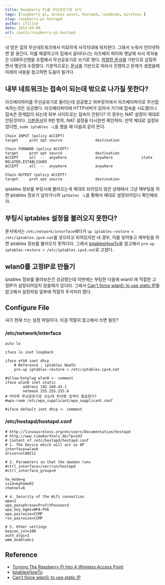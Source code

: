 ```yaml
---
title: Raspberry Pi를 무선공유기로 쓰기
tags: [raspberry pi, access point, hostapd, raspbian, wireless ]
slug: raspberry-pi-hostapd
author: if1live
date: 2013-04-09
url: /posts/raspberry-pi-hostapd
---
```


내 방은 집의 무선네트워크에서 미묘하게 사각지대에 위치한다. 
그래서 누워서 인터넷하면 잘 끊긴다. 
이를 해결하고자 집에서 굴러다니는 라즈베리 파이와 옛날에 사서 묵혀놓은 USB무선랜을 조합해서 무선공유기로 쓰기로 했다. 
[적절한 문서][base_ref]를 기반으로 삽질하면서 몇군데 수정했다. 
기본적으로는 [문서][base_ref]를 기반으로 따라서 진행하고 문제가 생겼을때 아래의 내용을 참고하면 도움이 될거다.

## 내부 네트워크는 접속이 되는데 밖으로 나가질 못한다?
라즈베리파이를 무선공유기로 돌리는데 성공했고 외부장치에서 라즈베리파이로 무선접속하는것은 성공했다. 
라즈베리파이에 HTTP서버가 있어서 거기에 접속을 시도했더니 접속은 문제없이 되는데 외부 사이트로는 접속이 안된다? 
이 경우는 NAT 설정이 제대로 안된것이다. 
[기본문서][base_ref]의 9번 항목, NAT 설정을 다시한번 확인하자. 
만약 제대로 설정되었다면, ```sudo iptables -L```을 했을 때 다음과 같이 뜬다.

```
Chain INPUT (policy ACCEPT)
target     prot opt source               destination

Chain FORWARD (policy ACCEPT)
target     prot opt source               destination
ACCEPT     all  --  anywhere             anywhere             state RELATED,ESTABLISHED
ACCEPT     all  --  anywhere             anywhere

Chain OUTPUT (policy ACCEPT)
target     prot opt source               destination
```
iptables 정보를 부팅시에 불러오는게 제대로 되어있지 않은 상태에서 그냥 재부팅을 하면 iptables 정보가 날라가니까 ```iptbales -L```을 통해서 제대로 설정되어있나 확인해보자.

## 부팅시 iptables 설정을 불러오지 못한다?
문서에서는 ```/etc/network/interface```에다가 ```up iptables-restore < /etc/iptables.ipv4.nat```를 넣으라고 되어있지만 내 경우, 이를 넣어놓고 재부팅을 하면 iptables 정보를 불러오지 못하더라. 그래서 [IptablesHowTo][iptables]을 참고해서 ```pre-up iptables-restore < /etc/iptables.ipv4.nat```로 고쳤다.

## wlan0를 고정IP로 만들기
iptables 정보를 불러보은건 성공했는데 이번에는 부팅한 다음에 wlan0 에 적절한 고정IP가 설정되어있지 않을때가 있더라. 그래서 [Can't force wlan0: to use static IP][use_static_ip]를 참고해서 설정파일 일부에 적절히 주석처리 했다.


## Configure File
내가 현재 쓰는 설정 파일이다. 이걸 적절히 참고해서 쓰면 될듯?

### /etc/network/interface
```
auto lo

iface lo inet loopback

iface eth0 inet dhcp
    # Reference : iptables HowTo
    pre-up iptables-restore < /etc/iptables.ipv4.nat

#allow-hotplug wlan0 <- comment
iface wlan0 inet static
        address 192.168.42.1
        netmask 255.255.255.0
# 어차피 무선공유기로 쓰는데 무선랜 검색이 필요한가?
#wpa-roam /etc/wpa_supplicant/wpa_supplicant.conf 

#iface default inet dhcp <- comment
```

### /etc/hostapd/hostapd.conf
```
# http://linuxwireless.org/en/users/Documentation/hostapd
# http://www.timokorthals.de/?p=243
# Content of /etc/hostapd/hostapd.conf
# 1. The Device which will act as AP
interface=wlan0
driver=nl80211

# 2. Parameters so that the daemon runs
#ctrl_interface=/var/run/hostapd
#ctrl_interface_group=0

hw_mode=g
ssid=myhome02
channel=6

# 4. Security of the Wifi connection
wpa=2
wpa_passphrase=ProfitPassword
wpa_key_mgmt=WPA-PSK
wpa_pairwise=CCMP
rsn_pairwise=CCMP

# 5. Other settings
beacon_int=100
auth_algs=3
wmm_enabled=1
```

## Reference
* [Turning The Raspberry Pi Into A Wireless Access Point][base_ref]
* [IptablesHowTo][iptables]
* [Can't force wlan0: to use static IP][use_static_ip]

[base_ref]: http://thebitbangtheory.blogspot.kr/2012/12/turning-raspberry-pi-into-wireless.html
[iptables]: https://help.ubuntu.com/community/IptablesHowTo
[use_static_ip]: http://www.raspberrypi.org/phpBB3/viewtopic.php?f=26&t=22660
